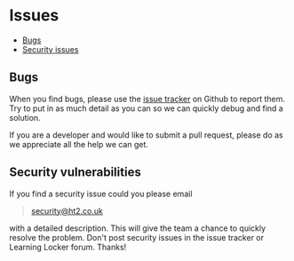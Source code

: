 Issues
======

- [Bugs](#bugs)
- [Security issues](#securities)

<a name="bugs"></a>
## Bugs
When you find bugs, please use the [issue tracker](https://github.com/LearningLocker/LearningLocker/issues) on Github to report them. Try to put in as much detail as you can so we can quickly debug and find a solution.

If you are a developer and would like to submit a pull request, please do as we appreciate all the help we can get.

<a name="securities"></a>
## Security vulnerabilities

If you find a security issue could you please email

> security@ht2.co.uk


with a detailed description. This will give the team a chance to quickly resolve the problem. Don't post security issues in the issue tracker or Learning Locker forum. Thanks!
